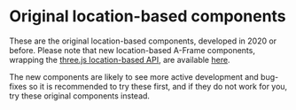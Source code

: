 # Original location-based components

These are the original location-based components, developed in 2020 or before. Please note that new location-based A-Frame components, wrapping the [three.js location-based API](https://github.com/AR-js-org/AR.js/tree/master/three.js/src/location-based), are available [here](../new-location-based). 

The new components are likely to see more active development and bug-fixes so it is recommended to try these first, and if they do not work for you, try these original components instead.
